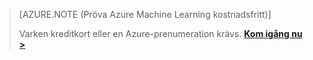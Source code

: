 > [AZURE.NOTE (Pröva Azure Machine Learning kostnadsfritt)]
> 
> Varken kreditkort eller en Azure-prenumeration krävs. <a href="https://studio.azureml.net/?selectAccess=true&o=2" target="_blank">**Kom igång nu >**</a>
> 
> 



<!--HONumber=Nov16_HO2-->


